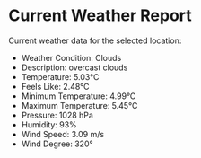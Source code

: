 # Current Weather Report
Current weather data for the selected location:
- Weather Condition: Clouds
- Description: overcast clouds
- Temperature: 5.03°C
- Feels Like: 2.48°C
- Minimum Temperature: 4.99°C
- Maximum Temperature: 5.45°C
- Pressure: 1028 hPa
- Humidity: 93%
- Wind Speed: 3.09 m/s
- Wind Degree: 320°
